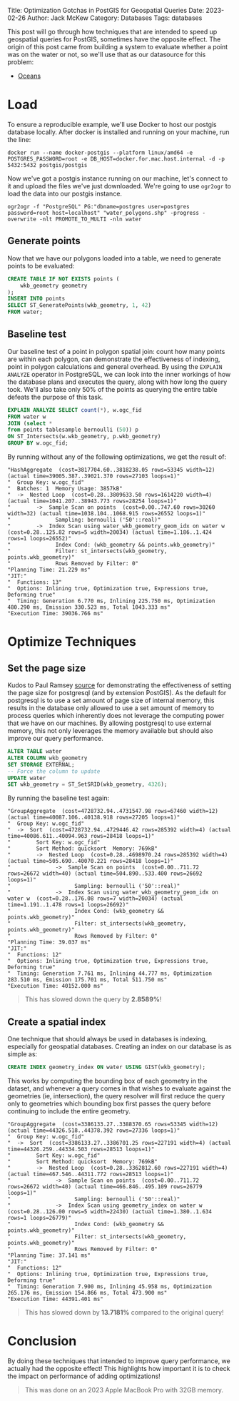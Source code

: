 Title: Optimization Gotchas in PostGIS for Geospatial Queries
Date: 2023-02-26
Author: Jack McKew
Category: Databases
Tags: databases

This post will go through how techniques that are intended to speed up geospatial queries for PostGIS, sometimes have the opposite effect. The origin of this post came from building a system to evaluate whether a point was on the water or not, so we'll use that as our datasource for this problem:

- [Oceans](https://osmdata.openstreetmap.de/download/water-polygons-split-4326.zip)

# Load

To ensure a reproducible example, we'll use Docker to host our postgis database locally. After docker is installed and running on your machine, run the line:

`docker run --name docker-postgis --platform linux/amd64 -e POSTGRES_PASSWORD=root -e DB_HOST=docker.for.mac.host.internal -d -p 5432:5432 postgis/postgis`

Now we've got a postgis instance running on our machine, let's connect to it and upload the files we've just downloaded. We're going to use `ogr2ogr` to load the data into our postgis instance.

`ogr2ogr -f "PostgreSQL" PG:"dbname=postgres user=postgres password=root host=localhost" "water_polygons.shp" -progress -overwrite -nlt PROMOTE_TO_MULTI -nln water`

## Generate points

Now that we have our polygons loaded into a table, we need to generate points to be evaluated:

``` sql
CREATE TABLE IF NOT EXISTS points (
    wkb_geometry geometry
);
INSERT INTO points
SELECT ST_GeneratePoints(wkb_geometry, 1, 42)
FROM water;
```

## Baseline test

Our baseline test of a point in polygon spatial join: count how many points are within each polygon, can demonstrate the effectiveness of indexing, point in polygon calculations and general overhead. By using the `EXPLAIN ANALYZE` operator in PostgreSQL, we can look into the inner workings of how the database plans and executes the query, along with how long the query took. We'll also take only 50% of the points as querying the entire table defeats the purpose of this task.

``` sql
EXPLAIN ANALYZE SELECT count(*), w.ogc_fid
FROM water w
JOIN (select *
from points tablesample bernoulli (50)) p
ON ST_Intersects(w.wkb_geometry, p.wkb_geometry)
GROUP BY w.ogc_fid;
```

By running without any of the following optimizations, we get the result of:

``` text
"HashAggregate  (cost=3817704.60..3818238.05 rows=53345 width=12) (actual time=39005.387..39021.370 rows=27103 loops=1)"
"  Group Key: w.ogc_fid"
"  Batches: 1  Memory Usage: 3857kB"
"  ->  Nested Loop  (cost=0.28..3809633.50 rows=1614220 width=4) (actual time=1041.207..38943.773 rows=28254 loops=1)"
"        ->  Sample Scan on points  (cost=0.00..747.60 rows=30260 width=32) (actual time=1038.104..1068.915 rows=26552 loops=1)"
"              Sampling: bernoulli ('50'::real)"
"        ->  Index Scan using water_wkb_geometry_geom_idx on water w  (cost=0.28..125.82 rows=5 width=20034) (actual time=1.186..1.424 rows=1 loops=26552)"
"              Index Cond: (wkb_geometry && points.wkb_geometry)"
"              Filter: st_intersects(wkb_geometry, points.wkb_geometry)"
"              Rows Removed by Filter: 0"
"Planning Time: 21.229 ms"
"JIT:"
"  Functions: 13"
"  Options: Inlining true, Optimization true, Expressions true, Deforming true"
"  Timing: Generation 6.770 ms, Inlining 225.750 ms, Optimization 480.290 ms, Emission 330.523 ms, Total 1043.333 ms"
"Execution Time: 39036.766 ms"
```

# Optimize Techniques

## Set the page size

Kudos to Paul Ramsey [source](http://blog.cleverelephant.ca/2018/09/postgis-external-storage.html) for demonstrating the effectiveness of setting the page size for postgresql (and by extension PostGIS). As the default for postgresql is to use a set amount of page size of internal memory, this results in the database only allowed to use a set amount of memory to process queries which inherently does not leverage the computing power that we have on our machines. By allowing postgresql to use external memory, this not only leverages the memory available but should also improve our query performance.

``` sql
ALTER TABLE water
ALTER COLUMN wkb_geometry
SET STORAGE EXTERNAL;
-- Force the column to update
UPDATE water
SET wkb_geometry = ST_SetSRID(wkb_geometry, 4326);
```

By running the baseline test again:

``` text
"GroupAggregate  (cost=4728732.94..4731547.98 rows=67460 width=12) (actual time=40087.106..40138.918 rows=27205 loops=1)"
"  Group Key: w.ogc_fid"
"  ->  Sort  (cost=4728732.94..4729446.42 rows=285392 width=4) (actual time=40086.611..40094.963 rows=28418 loops=1)"
"        Sort Key: w.ogc_fid"
"        Sort Method: quicksort  Memory: 769kB"
"        ->  Nested Loop  (cost=0.28..4698970.24 rows=285392 width=4) (actual time=505.690..40070.221 rows=28418 loops=1)"
"              ->  Sample Scan on points  (cost=0.00..711.72 rows=26672 width=40) (actual time=504.890..533.400 rows=26692 loops=1)"
"                    Sampling: bernoulli ('50'::real)"
"              ->  Index Scan using water_wkb_geometry_geom_idx on water w  (cost=0.28..176.08 rows=7 width=20034) (actual time=1.191..1.478 rows=1 loops=26692)"
"                    Index Cond: (wkb_geometry && points.wkb_geometry)"
"                    Filter: st_intersects(wkb_geometry, points.wkb_geometry)"
"                    Rows Removed by Filter: 0"
"Planning Time: 39.037 ms"
"JIT:"
"  Functions: 12"
"  Options: Inlining true, Optimization true, Expressions true, Deforming true"
"  Timing: Generation 7.761 ms, Inlining 44.777 ms, Optimization 283.510 ms, Emission 175.701 ms, Total 511.750 ms"
"Execution Time: 40152.000 ms"
```

> This has slowed down the query by **2.8589%**!

## Create a spatial index

One technique that should always be used in databases is indexing, especially for geospatial databases. Creating an index on our database is as simple as:

``` sql
CREATE INDEX geometry_index ON water USING GIST(wkb_geometry);
```

This works by computing the bounding box of each geometry in the dataset, and whenever a query comes in that wishes to evaluate against the geometries (ie, intersection), the query resolver will first reduce the query only to geometries which bounding box first passes the query before continuing to include the entire geometry.

``` text
"GroupAggregate  (cost=3386133.27..3388370.65 rows=53345 width=12) (actual time=44326.518..44378.392 rows=27336 loops=1)"
"  Group Key: w.ogc_fid"
"  ->  Sort  (cost=3386133.27..3386701.25 rows=227191 width=4) (actual time=44326.259..44334.503 rows=28513 loops=1)"
"        Sort Key: w.ogc_fid"
"        Sort Method: quicksort  Memory: 769kB"
"        ->  Nested Loop  (cost=0.28..3362812.60 rows=227191 width=4) (actual time=467.546..44311.772 rows=28513 loops=1)"
"              ->  Sample Scan on points  (cost=0.00..711.72 rows=26672 width=40) (actual time=466.846..495.109 rows=26779 loops=1)"
"                    Sampling: bernoulli ('50'::real)"
"              ->  Index Scan using geometry_index on water w  (cost=0.28..126.00 rows=5 width=22430) (actual time=1.380..1.634 rows=1 loops=26779)"
"                    Index Cond: (wkb_geometry && points.wkb_geometry)"
"                    Filter: st_intersects(wkb_geometry, points.wkb_geometry)"
"                    Rows Removed by Filter: 0"
"Planning Time: 37.141 ms"
"JIT:"
"  Functions: 12"
"  Options: Inlining true, Optimization true, Expressions true, Deforming true"
"  Timing: Generation 7.900 ms, Inlining 45.958 ms, Optimization 265.176 ms, Emission 154.866 ms, Total 473.900 ms"
"Execution Time: 44391.401 ms"
```

> This has slowed down by **13.7181%** compared to the original query!

# Conclusion

By doing these techniques that intended to improve query performance, we actually had the opposite effect! This highlights how important it is to check the impact on performance of adding optimizations!

> This was done on an 2023 Apple MacBook Pro with 32GB memory.
